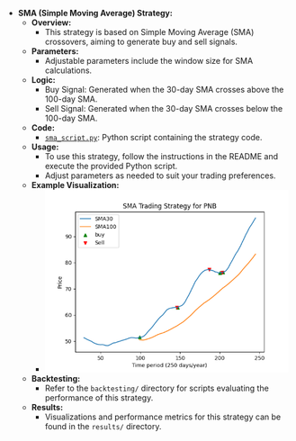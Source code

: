 - **SMA (Simple Moving Average) Strategy:**
  - **Overview:**
    - This strategy is based on Simple Moving Average (SMA) crossovers, aiming to generate buy and sell signals.
  - **Parameters:**
    - Adjustable parameters include the window size for SMA calculations.
  - **Logic:**
    - Buy Signal: Generated when the 30-day SMA crosses above the 100-day SMA.
    - Sell Signal: Generated when the 30-day SMA crosses below the 100-day SMA.
  - **Code:**
    - [`sma_script.py`](sma_script.py): Python script containing the strategy code.
  - **Usage:**
    - To use this strategy, follow the instructions in the README and execute the provided Python script.
    - Adjust parameters as needed to suit your trading preferences.
  - **Example Visualization:**
    - ![SMA Strategy Example](sma_strategy_example.png)
  - **Backtesting:**
    - Refer to the `backtesting/` directory for scripts evaluating the performance of this strategy.
  - **Results:**
    - Visualizations and performance metrics for this strategy can be found in the `results/` directory.
